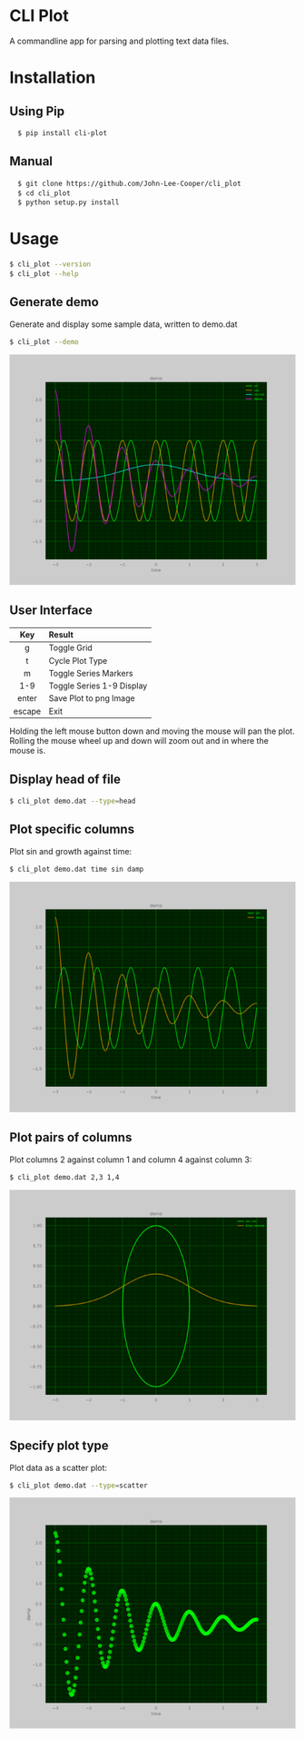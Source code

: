 # CLI Plot

A commandline app for parsing and plotting text data files.

# Installation

## Using Pip

```bash
  $ pip install cli-plot
```

## Manual

```bash
  $ git clone https://github.com/John-Lee-Cooper/cli_plot
  $ cd cli_plot
  $ python setup.py install
```

# Usage

```bash
$ cli_plot --version
$ cli_plot --help
```

## Generate demo

Generate and display some sample data, written to demo.dat

```bash
$ cli_plot --demo
```
![cli-plot](https://github.com/John-Lee-Cooper/cli_plot/raw/master/image/plot1.png)

## User Interface

 Key    | Result
 :---:  | :---  
 g      | Toggle Grid
 t      | Cycle Plot Type
 m      | Toggle Series Markers
 1-9    | Toggle Series 1-9 Display
 enter  | Save Plot to png Image
 escape | Exit

Holding the left mouse button down and moving the mouse will pan the plot.  
Rolling the mouse wheel up and down will zoom out and in where the mouse is.


## Display head of file
```bash
$ cli_plot demo.dat --type=head
```

## Plot specific columns

Plot sin and growth against time:

```bash
$ cli_plot demo.dat time sin damp
```
![cli-plot](https://github.com/John-Lee-Cooper/cli_plot/raw/master/image/plot2.png)

## Plot pairs of columns

Plot columns 2 against column 1 and column 4 against column 3:

```bash
$ cli_plot demo.dat 2,3 1,4
```
![cli-plot](https://github.com/John-Lee-Cooper/cli_plot/raw/master/image/plot3.png)

## Specify plot type

Plot data as a scatter plot:

```bash
$ cli_plot demo.dat --type=scatter
```
![cli-plot](https://github.com/John-Lee-Cooper/cli_plot/raw/master/image/plot4.png)
